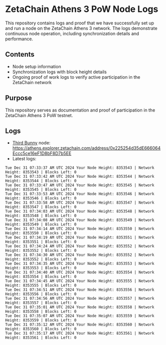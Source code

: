 # ZetaChain Athens 3 PoW Node Logs
This repository contains logs and proof that we have successfully set up and run a node on the ZetaChain Athens 3 network. The logs demonstrate continuous node operation, including synchronization details and performance.

## Contents
- Node setup information
- Synchronization logs with block height details
- Ongoing proof of work logs to verify active participation in the ZetaChain network

## Purpose
This repository serves as documentation and proof of participation in the ZetaChain Athens 3 PoW testnet.

## Logs

- [Third Bunny](https://thirdbunny.xyz/) node: https://athens.explorer.zetachain.com/address/0x225254d35dE666064Eccc5ce16eF1D8bF8D7b5EE
- Latest logs:
```
Tue Dec 31 07:33:37 AM UTC 2024 Your Node Height: 8353543 | Network Height: 8353543 | Blocks Left: 0
Tue Dec 31 07:33:42 AM UTC 2024 Your Node Height: 8353544 | Network Height: 8353544 | Blocks Left: 0
Tue Dec 31 07:33:47 AM UTC 2024 Your Node Height: 8353545 | Network Height: 8353545 | Blocks Left: 0
Tue Dec 31 07:33:53 AM UTC 2024 Your Node Height: 8353546 | Network Height: 8353546 | Blocks Left: 0
Tue Dec 31 07:33:58 AM UTC 2024 Your Node Height: 8353547 | Network Height: 8353547 | Blocks Left: 0
Tue Dec 31 07:34:03 AM UTC 2024 Your Node Height: 8353548 | Network Height: 8353548 | Blocks Left: 0
Tue Dec 31 07:34:08 AM UTC 2024 Your Node Height: 8353549 | Network Height: 8353549 | Blocks Left: 0
Tue Dec 31 07:34:14 AM UTC 2024 Your Node Height: 8353550 | Network Height: 8353550 | Blocks Left: 0
Tue Dec 31 07:34:19 AM UTC 2024 Your Node Height: 8353551 | Network Height: 8353551 | Blocks Left: 0
Tue Dec 31 07:34:24 AM UTC 2024 Your Node Height: 8353552 | Network Height: 8353552 | Blocks Left: 0
Tue Dec 31 07:34:30 AM UTC 2024 Your Node Height: 8353552 | Network Height: 8353552 | Blocks Left: 0
Tue Dec 31 07:34:35 AM UTC 2024 Your Node Height: 8353553 | Network Height: 8353553 | Blocks Left: 0
Tue Dec 31 07:34:40 AM UTC 2024 Your Node Height: 8353554 | Network Height: 8353554 | Blocks Left: 0
Tue Dec 31 07:34:45 AM UTC 2024 Your Node Height: 8353555 | Network Height: 8353555 | Blocks Left: 0
Tue Dec 31 07:34:51 AM UTC 2024 Your Node Height: 8353556 | Network Height: 8353556 | Blocks Left: 0
Tue Dec 31 07:34:56 AM UTC 2024 Your Node Height: 8353557 | Network Height: 8353557 | Blocks Left: 0
Tue Dec 31 07:35:01 AM UTC 2024 Your Node Height: 8353558 | Network Height: 8353558 | Blocks Left: 0
Tue Dec 31 07:35:07 AM UTC 2024 Your Node Height: 8353559 | Network Height: 8353559 | Blocks Left: 0
Tue Dec 31 07:35:12 AM UTC 2024 Your Node Height: 8353560 | Network Height: 8353560 | Blocks Left: 0
Tue Dec 31 07:35:17 AM UTC 2024 Your Node Height: 8353561 | Network Height: 8353561 | Blocks Left: 0
```
